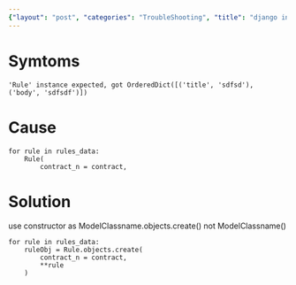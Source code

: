 ```yaml
---
{"layout": "post", "categories": "TroubleShooting", "title": "django instance expected got OrderedDict", "feature-img": "assets/img/feature_img.png"}
---
```

# Symtoms
```
'Rule' instance expected, got OrderedDict([('title', 'sdfsd'), ('body', 'sdfsdf')])
```

# Cause
```
for rule in rules_data:
    Rule(
        contract_n = contract,
```

# Solution
use constructor as ModelClassname.objects.create() not ModelClassname()
```
for rule in rules_data:
    ruleObj = Rule.objects.create(
        contract_n = contract,
        **rule
    )
```
